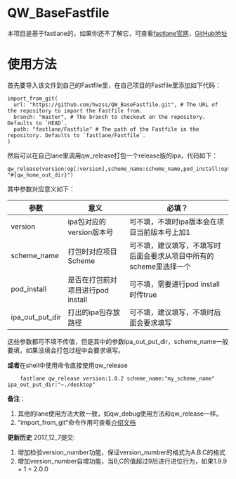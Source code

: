 # QW_BaseFastfile



本项目是基于fastlane的，如果你还不了解它，可查看[fastlane官网](https://fastlane.tools/)，[GitHub地址](https://github.com/fastlane/fastlane)

# 使用方法
首先要导入该文件到自己的Fastfile里，在自己项目的Fastfile里添加如下代码：
```
import_from_git(
  url: "https://github.com/hwzss/QW_BaseFastfile.git", # The URL of the repository to import the Fastfile from.
  branch: "master", # The branch to checkout on the repository. Defaults to `HEAD`.
  path: "fastlane/Fastfile" # The path of the Fastfile in the repository. Defaults to `fastlane/Fastfile`.
)
```
然后可以在自己lane里调用qw_release打包一个release版的ipa，代码如下：
```
qw_release(version:op[:version],scheme_name:scheme_name,pod_install:op[:pod_install],ipa_out_put_dir: "#{qw_home_out_dir}")
```
其中参数对应意义如下：

| 参数        | 意义           | 必填？  |
| ------------- |----------| -----|
| version      | ipa包对应的version版本号 | 可不填，不填时ipa版本会在项目当前版本号上加1 |
| scheme_name | 打包时对应项目Scheme      |   可不填，建议填写，不填写时后面会要求从项目中所有的scheme里选择一个 |
| pod_install |是否在打包前对项目进行pod install |可不填，需要进行pod install时传true|
|ipa_out_put_dir|打出的ipa包存放路径|可不填，建议填写，不填时后面会要求填写|



这些参数都可不填不传值，但是其中的参数ipa_out_put_dir，scheme_name一般要填，如果没填会打包过程中会要求填写。

**或者**在shell中使用命令直接使用qw_release
```
    fastlane qw_release version:1.0.2 scheme_name:"my_scheme_name" ipa_out_put_dir:"~./desktop"
```

**备注**：
1. 其他的lane使用方法大致一致，如qw_debug使用方法和qw_release一样。
2. ”import_from_git“命令作用可查看[介绍文档](https://docs.fastlane.tools/actions/import_from_git/#import_from_git)

**更新历史**
2017_12_7提交:
1. 增加检验version_number功能，保证version_number的格式为A.B.C的格式
2. 增加version_number自增功能，当B,C的值超过9后进行进位行为，如果1.9.9 + 1 = 2.0.0



